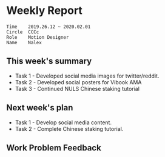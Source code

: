# Weekly Report 
```
Time	2019.26.12 ~ 2020.02.01
Circle	CCCc
Role	Motion Designer
Name	Nalex
```
## This week's summary
- Task 1 - Developed social media images for twitter/reddit.
- Task 2 - Developed social posters for Vibook AMA
- Task 3 - Continued NULS Chinese staking tutorial


## Next week's plan

- Task 1 - Develop social media content.
- Task 2 - Complete Chinese staking tutorial.


## Work Problem Feedback

